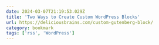 ```yaml
---
date: 2024-03-07T21:19:53.029Z
title: 'Two Ways to Create Custom WordPress Blocks'
url: https://deliciousbrains.com/custom-gutenberg-block/
category: bookmark
tags: ['rss', 'WordPress']
---
```

